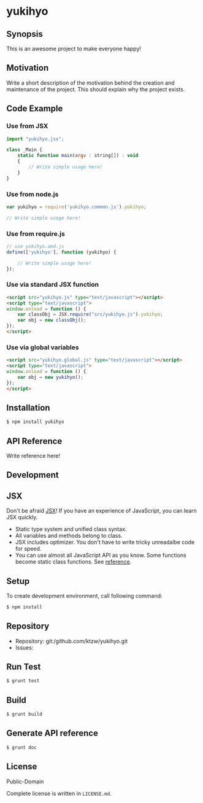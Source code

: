 yukihyo
===========================================

Synopsis
---------------

This is an awesome project to make everyone happy!

Motivation
---------------

Write a short description of the motivation behind the creation and maintenance of the project.
This should explain why the project exists.

Code Example
---------------

### Use from JSX

```js
import "yukihyo.jsx";

class _Main {
    static function main(argv : string[]) : void
    {
        // Write simple usage here!
    }
}
```

### Use from node.js

```js
var yukihyo = require('yukihyo.common.js').yukihyo;

// Write simple usage here!
```

### Use from require.js

```js
// use yukihyo.amd.js
define(['yukihyo'], function (yukihyo) {

    // Write simple usage here!
});
```

### Use via standard JSX function

```html
<script src="yukihyo.js" type="text/javascript"></script>
<script type="text/javascript">
window.onload = function () {
    var classObj = JSX.require("src/yukihyo.js").yukihyo;
    var obj = new classObj();
});
</script>
```

### Use via global variables

```html
<script src="yukihyo.global.js" type="text/javascript"></script>
<script type="text/javascript">
window.onload = function () {
    var obj = new yukihyo();
});
</script>
```

Installation
---------------

```sh
$ npm install yukihyo
```

API Reference
------------------

Write reference here!

Development
-------------

## JSX

Don't be afraid [JSX](http://jsx.github.io)! If you have an experience of JavaScript, you can learn JSX
quickly.

* Static type system and unified class syntax.
* All variables and methods belong to class.
* JSX includes optimizer. You don't have to write tricky unreadalbe code for speed.
* You can use almost all JavaScript API as you know. Some functions become static class functions. See [reference](http://jsx.github.io/doc/stdlibref.html).

## Setup

To create development environment, call following command:

```sh
$ npm install
```

## Repository

* Repository: git:/github.com/ktzw/yukihyo.git
* Issues: 

## Run Test

```sh
$ grunt test
```

## Build

```sh
$ grunt build
```

## Generate API reference

```sh
$ grunt doc
```

License
------------

Public-Domain

Complete license is written in `LICENSE.md`.
